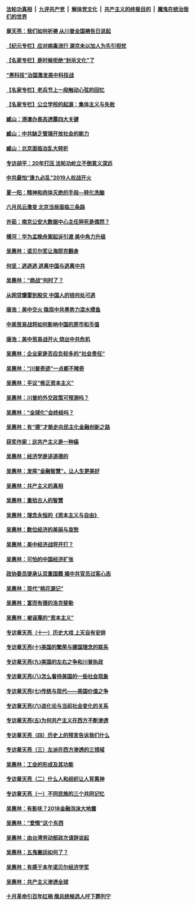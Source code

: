 

####  [法轮功真相](../../../../basic/blob/master/README.md?t=07070602) &nbsp;|&nbsp; [九评共产党](../../../../9ping.md/blob/master/README.md?t=07070602) &nbsp;|&nbsp; [解体党文化](../../../../jtdwh.md/blob/master/README.md?t=07070602)  &nbsp;|&nbsp; [共产主义的终极目的](../../../../gczydzjmd.md/blob/master/README.md?t=07070602) &nbsp;|&nbsp; [魔鬼在统治我们的世界](../../../../mgztzwmdsj.md/blob/master/README.md?t=07070602) 

#### [章天亮：我们如何祈祷 从川普全国祷告日说起](../pages/nsc423/n11944627.md?t=07070602) 

#### [【纪元专栏】应对病毒流行 渥京未以加人为先引担忧](../pages/nsc423/n11875714.md?t=07070602) 

#### [【名家专栏】是时候拒绝“封杀文化”了](../pages/nsc423/n11814093.md?t=07070602) 

#### [“黑科技”治国激发美中科技战](../pages/nsc423/n11638056.md?t=07070602) 

#### [【名家专栏】老兵节上一段触动心弦的回忆](../pages/nsc423/n11646016.md?t=07070602) 

#### [【名家专栏】公立学校的起源：集体主义与失败](../pages/nsc423/n11601833.md?t=07070602) 

#### [臧山：港澳办表态透露四大关键](../pages/nsc423/n11421628.md?t=07070602) 

#### [臧山：中共缺乏管理开放社会的能力](../pages/nsc423/n11407457.md?t=07070602) 

#### [臧山：北京面临治乱大转折](../pages/nsc423/n11406895.md?t=07070602) 

#### [专访胡平：20年打压 法轮功屹立不倒意义深远](../pages/nsc423/n11398800.md?t=07070602) 

#### [中共最怕“逢九必乱”2019人权战开火](../pages/nsc423/n11385248.md?t=07070602) 

#### [夏一阳：精神和肉体灭绝的手段—转化洗脑](../pages/nsc423/n11368250.md?t=07070602) 

#### [六月风云激变 北京当局面临三条路](../pages/nsc423/n11313668.md?t=07070602) 

#### [许茹：南京公安大数据中心主任猝死是偶然？](../pages/nsc423/n11064744.md?t=07070602) 

#### [横河：华为孟晚舟案起诉引渡 美中角力升级](../pages/nsc423/n11027230.md?t=07070602) 

#### [吴惠林：诺贝尔奖让海耶克翻身](../pages/nsc423/n10890049.md?t=07070602) 

#### [何坚：逃逃逃 逃离中国与逃离中共](../pages/nsc423/n10592891.md?t=07070602) 

#### [吴惠林：“商战”何时了？](../pages/nsc423/n10573558.md?t=07070602) 

#### [从网贷爆雷到股灾 中国人的钱何处可逃](../pages/nsc423/n10572800.md?t=07070602) 

#### [唐浩：美中交火 隐现中共黑势力混水摸鱼](../pages/nsc423/n10544040.md?t=07070602) 

#### [中美贸易战将如何影响中国的房市和币值](../pages/nsc423/n10543697.md?t=07070602) 

#### [唐浩：美中贸易战开火 烧出中共危机](../pages/nsc423/n10540126.md?t=07070602) 

#### [吴惠林：企业家是否应负较多的“社会责任”](../pages/nsc423/n10535022.md?t=07070602) 

#### [吴惠林：“川普奇迹”一点都不稀奇](../pages/nsc423/n10512808.md?t=07070602) 

#### [吴惠林：平议“修正资本主义”](../pages/nsc423/n10495724.md?t=07070602) 

#### [吴惠林：川普的外交政策可预测吗？](../pages/nsc423/n10462387.md?t=07070602) 

#### [吴惠林：“全球化”会终结吗？](../pages/nsc423/n10452838.md?t=07070602) 

#### [吴惠林：有“德”才能走向民主化金融创新之路](../pages/nsc423/n10432292.md?t=07070602) 

#### [获奖作家：这共产主义是一种癌](../pages/nsc423/n10431541.md?t=07070602) 

#### [吴惠林：经济学是讲道德的](../pages/nsc423/n10398014.md?t=07070602) 

#### [吴惠林：发挥“金融智慧”，让人生更美好](../pages/nsc423/n10375019.md?t=07070602) 

#### [吴惠林：共产主义的真相](../pages/nsc423/n10351394.md?t=07070602) 

#### [吴惠林：重拾古人的智慧](../pages/nsc423/n10337691.md?t=07070602) 

#### [吴惠林：理念永恒的《资本主义与自由》](../pages/nsc423/n10316274.md?t=07070602) 

#### [吴惠林：数位经济的美丽与哀愁](../pages/nsc423/n10292946.md?t=07070602) 

#### [吴惠林：美中经济战将开打？](../pages/nsc423/n10258825.md?t=07070602) 

#### [吴惠林：可怕的中国经济扩张](../pages/nsc423/n10219147.md?t=07070602) 

#### [政协委员提承认双重国籍 揭中共官员过客心态](../pages/nsc423/n10208809.md?t=07070602) 

#### [吴惠林：现代“桃花源记”](../pages/nsc423/n10185234.md?t=07070602) 

#### [吴惠林：富而有德的洛克斐勒](../pages/nsc423/n10142264.md?t=07070602) 

#### [吴惠林：被诬蔑的“资本主义”](../pages/nsc423/n10124816.md?t=07070602) 

#### [专访章天亮（十一）历史大戏 上天自有安排](../pages/nsc423/n10094905.md?t=07070602) 

#### [专访章天亮(十)美国的繁荣与建国理念的联系](../pages/nsc423/n10094899.md?t=07070602) 

#### [专访章天亮(九)美国的左右之争和川普执政](../pages/nsc423/n10094889.md?t=07070602) 

#### [专访章天亮(八)怎么看待美国的一些社会现象](../pages/nsc423/n10094857.md?t=07070602) 

#### [专访章天亮(七)传统与现代——美国价值之争](../pages/nsc423/n10093140.md?t=07070602) 

#### [专访章天亮(六)进化论与当前社会变化的关系](../pages/nsc423/n10092036.md?t=07070602) 

#### [专访章天亮(五)为何共产主义在西方不断渗透](../pages/nsc423/n10083620.md?t=07070602) 

#### [专访章天亮（四）历史上的预言告诉我们什么](../pages/nsc423/n10083606.md?t=07070602) 

#### [专访章天亮（三）左派在西方渗透的三领域](../pages/nsc423/n10081115.md?t=07070602) 

#### [吴惠林：工会的形成及其功能](../pages/nsc423/n10080633.md?t=07070602) 

#### [专访章天亮（二）什么人和组织让人背离神](../pages/nsc423/n10076637.md?t=07070602) 

#### [专访章天亮（一）不同民族的三个共同记忆](../pages/nsc423/n10074188.md?t=07070602) 

#### [吴惠林：有影呒？2018金融泡沫大地震](../pages/nsc423/n10040534.md?t=07070602) 

#### [吴惠林：“爱情”这个东西](../pages/nsc423/n10019423.md?t=07070602) 

#### [吴惠林：由台湾劳动部政次请辞说起](../pages/nsc423/n9979679.md?t=07070602) 

#### [吴惠林：五鬼搬运如何了？](../pages/nsc423/n9925338.md?t=07070602) 

#### [吴惠林：有感于本年诺贝尔经济学奖](../pages/nsc423/n9871883.md?t=07070602) 

#### [吴惠林：共产主义渗透全球](../pages/nsc423/n9812748.md?t=07070602) 

#### [十月革命引百年红祸 俄总统候选人吁下葬列宁](../pages/nsc423/n9810182.md?t=07070602) 

